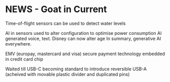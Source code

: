 <!-- SPDX-License-Identifier: zlib-acknowledgement -->
# NEWS - Goat in Current

Time-of-flight sensors can be used to detect water levels 

AI in sensors used to alter configuration to optimise power consumption
AI generated voice, text. Disney can now alter age
In summary, generative AI everywhere.

EMV (europay, mastercard and visa) secure payment technology embedded in credit card chip

Waited till USB-C becoming standard to introduce reversible USB-A (acheived with movable plastic divider and duplicated pins)
